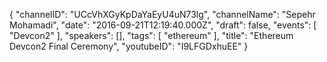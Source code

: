 {
    "channelID": "UCcVhXGyKpDaYaEyU4uN73lg",
    "channelName": "Sepehr Mohamadi",
    "date": "2016-09-21T12:19:40.000Z",
    "draft": false,
    "events": [
        "Devcon2"
    ],
    "speakers": [],
    "tags": [
        "ethereum"
    ],
    "title": "Ethereum Devcon2 Final Ceremony",
    "youtubeID": "I9LFGDxhuEE"
}
